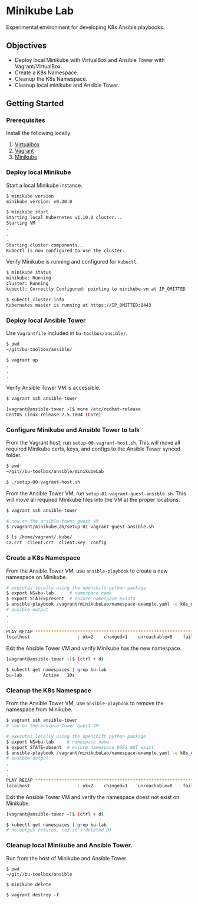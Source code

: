 # Minikube Lab

Experimental environment for developing K8s Ansible playbooks.

## Objectives

* Deploy local Minikube with VirtualBox and Ansible Tower with Vagrant/VirtualBox.
* Create a K8s Namespace.
* Cleanup the K8s Namespace.
* Cleanup local minikube and Ansible Tower.

## Getting Started

### Prerequisites

Install the following locally

1. [Virtualbox](https://www.virtualbox.org/wiki/Downloads)
2. [Vagrant](https://www.vagrantup.com/downloads.html)
3. [Minikube](https://kubernetes.io/docs/tasks/tools/install-minikube/)

### Deploy local Minikube

Start a local Minikube instance.

```bash
$ minikube version
minikube version: v0.30.0

$ minikube start
Starting local Kubernetes v1.10.0 cluster...
Starting VM
.
.
.
Starting cluster components...
Kubectl is now configured to use the cluster.
```

Verify Minikube is running and configured for `kubectl`.

```bash
$ minikube status
minikube: Running
cluster: Running
kubectl: Correctly Configured: pointing to minikube-vm at IP_OMITTED

$ kubectl cluster-info
Kubernetes master is running at https://IP_OMITTED:8443
```

### Deploy local Ansible Tower

Use `Vagrantfile` included in `bu-toolbox/ansible/`.

```bash
$ pwd 
~/git/bu-toolbox/ansible/

$ vagrant up
.
.
.
```

Verify Ansible Tower VM is accessible.

```bash
$ vagrant ssh ansible-tower

[vagrant@ansible-tower ~]$ more /etc/redhat-release
CentOS Linux release 7.5.1804 (Core)
```

### Configure Minikube and Ansible Tower to talk

From the Vagrant host, run `setup-00-vagrant-host.sh`.  This will move all required Minikube certs, keys, and configs to the Ansible Tower synced folder. 

```bash
$ pwd
~/git//bu-toolbox/ansible/minikubeLab

$ ./setup-00-vagrant-host.sh
```

From the Ansible Tower VM, run `setup-01-vagrant-guest-ansible.sh`.  This will move all required Minikube files into the VM at the proper locations.

```bash
$ vagrant ssh ansible-tower

# now on the ansible-tower guest VM
$ /vagrant/minikubeLab/setup-01-vagrant-guest-ansible.sh

$ ls /home/vagrant/.kube/
ca.crt  client.crt  client.key  config
```

### Create a K8s Namespace

From the Ansible Tower VM, use `ansible-playbook` to create a new namespace on Minikube.

```bash
# executes locally using the openshift python package
$ export NS=bu-lab      # namespace name
$ export STATE=present  # ensure namespace exists
$ ansible-playbook /vagrant/minikubeLab/namespace-example.yaml -e k8s_ns=$NS -e ns_state=$STATE
# ansible output
.
.
.
PLAY RECAP ****************************************************************
localhost                  : ok=2    changed=1    unreachable=0    failed=0

```

Exit the Ansible Tower VM and verify Minikube has the new namespace.

```bash
[vagrant@ansible-tower ~]$ (ctrl + d)

$ kubectl get namespaces | grep bu-lab
bu-lab        Active   10s
```

### Cleanup the K8s Namespace

From the Ansible Tower VM, use `ansible-playbook` to remove the namespace from Minikube.

```bash
$ vagrant ssh ansible-tower
# now on the ansible-tower guest VM

# executes locally using the openshift python package
$ export NS=bu-lab     # namespace name
$ export STATE=absent  # ensure namespace DOES NOT exist
$ ansible-playbook /vagrant/minikubeLab/namespace-example.yaml -e k8s_ns=$NS -e ns_state=$STATE
# ansible output
.
.
.
PLAY RECAP ****************************************************************
localhost                  : ok=2    changed=1    unreachable=0    failed=0
```

Exit the Ansible Tower VM and verify the namespace doest not exist on Minikube.

```bash
[vagrant@ansible-tower ~]$ (ctrl + d)

$ kubectl get namespaces | grep bu-lab
# no output returns, coz it's deleted B)
```

### Cleanup local Minikube and Ansible Tower.

Run from the host of Minikube and Ansible Tower.

```
$ pwd
~/git//bu-toolbox/ansible

$ minikube delete

$ vagrant destroy -f
```